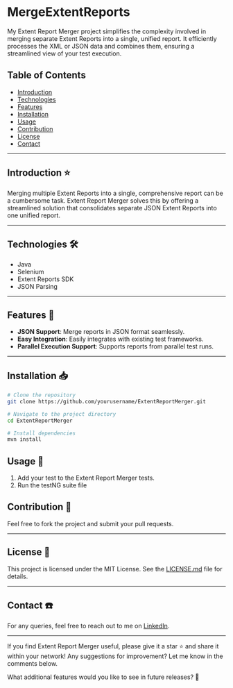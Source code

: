 # MergeExtentReports
My Extent Report Merger project simplifies the complexity involved in merging separate Extent Reports into a single, unified report. It efficiently processes the XML or JSON data and combines them, ensuring a streamlined view of your test execution.

## Table of Contents
- [Introduction](#introduction)
- [Technologies](#technologies)
- [Features](#features)
- [Installation](#installation)
- [Usage](#usage)
- [Contribution](#contribution)
- [License](#license)
- [Contact](#contact)

---

## Introduction :star:

Merging multiple Extent Reports into a single, comprehensive report can be a cumbersome task. Extent Report Merger solves this by offering a streamlined solution that consolidates separate JSON Extent Reports into one unified report.

---

## Technologies :hammer_and_wrench:

- Java
- Selenium
- Extent Reports SDK
- JSON Parsing

---

## Features :dart:

- **JSON Support**: Merge reports in JSON format seamlessly.
- **Easy Integration**: Easily integrates with existing test frameworks.
- **Parallel Execution Support**: Supports reports from parallel test runs.

---

## Installation :inbox_tray:

```bash
# Clone the repository
git clone https://github.com/yourusername/ExtentReportMerger.git

# Navigate to the project directory
cd ExtentReportMerger

# Install dependencies
mvn install
```


## Usage :book:

1. Add your test to the Extent Report Merger tests.
2. Run the testNG suite file


## Contribution :busts_in_silhouette:

Feel free to fork the project and submit your pull requests.

---

## License :scroll:

This project is licensed under the MIT License. See the [LICENSE.md](https://github.com/0kakarot0/MergeExtentReports/blob/main/LICENSE) file for details.

---

## Contact :phone:

For any queries, feel free to reach out to me on [LinkedIn](https://www.linkedin.com/in/ahtishamilyas/).
              
---

If you find Extent Report Merger useful, please give it a star :star: and share it within your network! Any suggestions for improvement? Let me know in the comments below.

What additional features would you like to see in future releases? :thinking:

